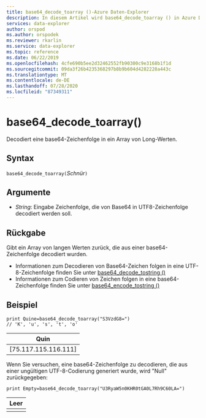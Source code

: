 ```yaml
---
title: base64_decode_toarray ()-Azure Daten-Explorer
description: In diesem Artikel wird base64_decode_toarray () in Azure Daten-Explorer beschrieben.
services: data-explorer
author: orspod
ms.author: orspodek
ms.reviewer: rkarlin
ms.service: data-explorer
ms.topic: reference
ms.date: 06/22/2019
ms.openlocfilehash: 4cfe690b5ee2d32462552fb90300c9e3168b1f1d
ms.sourcegitcommit: 09da3f26b4235368297b8b9b604d4282228a443c
ms.translationtype: MT
ms.contentlocale: de-DE
ms.lasthandoff: 07/28/2020
ms.locfileid: "87349311"
---
```

# <a name="base64_decode_toarray"></a>base64_decode_toarray()

Decodiert eine base64-Zeichenfolge in ein Array von Long-Werten.

## <a name="syntax"></a>Syntax

`base64_decode_toarray(`*Schnür*`)`

## <a name="arguments"></a>Argumente

* *String*: Eingabe Zeichenfolge, die von Base64 in UTF8-Zeichenfolge decodiert werden soll.

## <a name="returns"></a>Rückgabe

Gibt ein Array von langen Werten zurück, die aus einer base64-Zeichenfolge decodiert wurden.

* Informationen zum Decodieren von Base64-Zeichen folgen in eine UTF-8-Zeichenfolge finden Sie unter [base64_decode_tostring ()](base64_decode_tostringfunction.md)
* Informationen zum Codieren von Zeichen folgen in eine base64-Zeichenfolge finden Sie unter [base64_encode_tostring ()](base64_encode_tostringfunction.md)

## <a name="example"></a>Beispiel

<!-- csl: https://help.kusto.windows.net:443/Samples -->
```kusto
print Quine=base64_decode_toarray("S3VzdG8=")  
// 'K', 'u', 's', 't', 'o'
```

|Quin|
|-----|
|[75.117.115.116.111]|

Wenn Sie versuchen, eine base64-Zeichenfolge zu decodieren, die aus einer ungültigen UTF-8-Codierung generiert wurde, wird "Null" zurückgegeben:

<!-- csl: https://help.kusto.windows.net:443/Samples -->
```kusto
print Empty=base64_decode_toarray("U3RyaW5n0KHR0tGA0L7Rh9C60LA=")
```

|Leer|
|-----|
||
